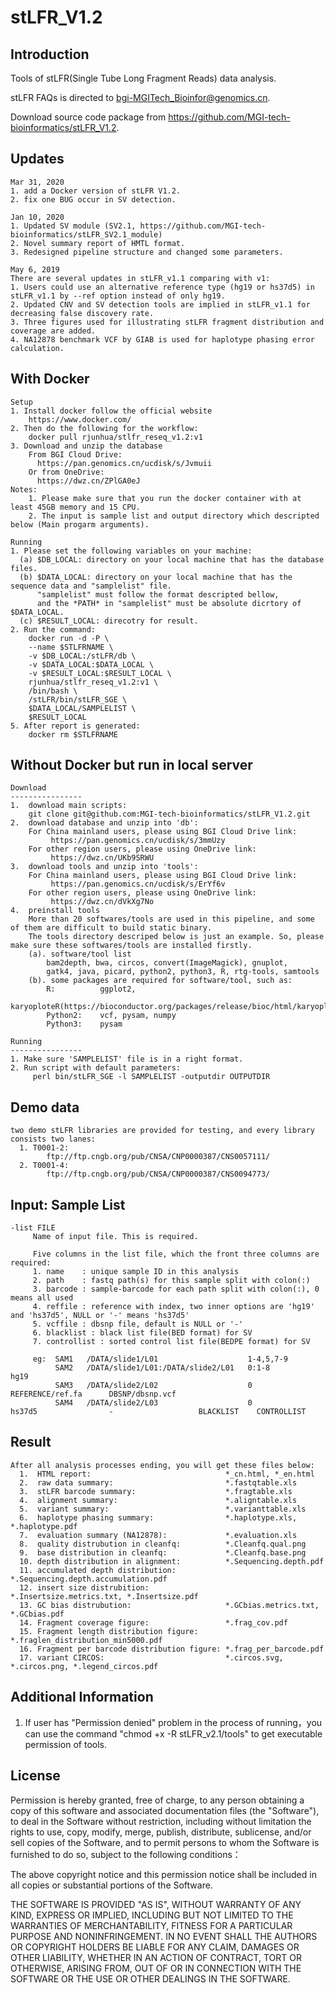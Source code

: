 # stLFR_V1.2

Introduction
----------------
Tools of stLFR(Single Tube Long Fragment Reads) data analysis.

stLFR FAQs is directed to bgi-MGITech_Bioinfor@genomics.cn.

Download source code package from https://github.com/MGI-tech-bioinformatics/stLFR_V1.2.

Updates 
----------------
    Mar 31, 2020
    1. add a Docker version of stLFR V1.2.
    2. fix one BUG occur in SV detection.

    Jan 10, 2020
    1. Updated SV module (SV2.1, https://github.com/MGI-tech-bioinformatics/stLFR_SV2.1_module)
    2. Novel summary report of HMTL format.
    3. Redesigned pipeline structure and changed some parameters.

    May 6, 2019
    There are several updates in stLFR_v1.1 comparing with v1:
    1. Users could use an alternative reference type (hg19 or hs37d5) in stLFR_v1.1 by --ref option instead of only hg19.
    2. Updated CNV and SV detection tools are implied in stLFR_v1.1 for decreasing false discovery rate.
    3. Three figures used for illustrating stLFR fragment distribution and coverage are added.
    4. NA12878 benchmark VCF by GIAB is used for haplotype phasing error calculation.

With Docker
----------------
    Setup
    1. Install docker follow the official website
        https://www.docker.com/
    2. Then do the following for the workflow:
        docker pull rjunhua/stlfr_reseq_v1.2:v1
    3. Download and unzip the database
        From BGI Cloud Drive:
          https://pan.genomics.cn/ucdisk/s/Jvmuii
        Or from OneDrive:
          https://dwz.cn/ZPlGA0eJ
    Notes:
        1. Please make sure that you run the docker container with at least 45GB memory and 15 CPU.
        2. The input is sample list and output directory which descripted below (Main progarm arguments).    
    
    Running
    1. Please set the following variables on your machine:
      (a) $DB_LOCAL: directory on your local machine that has the database files.
      (b) $DATA_LOCAL: directory on your local machine that has the sequence data and "samplelist" file.
          "samplelist" must follow the format descripted bellow,
          and the *PATH* in "samplelist" must be absolute dicrtory of $DATA_LOCAL.
      (c) $RESULT_LOCAL: direcotry for result.
    2. Run the command:
        docker run -d -P \
        --name $STLFRNAME \
        -v $DB_LOCAL:/stLFR/db \
        -v $DATA_LOCAL:$DATA_LOCAL \
        -v $RESULT_LOCAL:$RESULT_LOCAL \
        rjunhua/stlfr_reseq_v1.2:v1 \
        /bin/bash \
        /stLFR/bin/stLFR_SGE \
        $DATA_LOCAL/SAMPLELIST \
        $RESULT_LOCAL
    5. After report is generated:
        docker rm $STLFRNAME

Without Docker but run in local server
----------------

    Download
    ----------------
    1.  download main scripts:
        git clone git@github.com:MGI-tech-bioinformatics/stLFR_V1.2.git
    2.  download database and unzip into 'db':
        For China mainland users, please using BGI Cloud Drive link:
             https://pan.genomics.cn/ucdisk/s/3mmUzy
        For other region users, please using OneDrive link:
             https://dwz.cn/UKb9SRWU
    3.  download tools and unzip into 'tools':
        For China mainland users, please using BGI Cloud Drive link:
             https://pan.genomics.cn/ucdisk/s/ErYf6v
        For other region users, please using OneDrive link:
             https://dwz.cn/dVkXg7No
    4.  preinstall tools
        More than 20 softwares/tools are used in this pipeline, and some of them are difficult to build static binary.
        The tools directory descriped below is just an example. So, please make sure these softwares/tools are installed firstly.
        (a). software/tool list
            bam2depth, bwa, circos, convert(ImageMagick), gnuplot,
            gatk4, java, picard, python2, python3, R, rtg-tools, samtools
        (b). some packages are required for software/tool, such as:
            R:          ggplot2,
                        karyoploteR(https://bioconductor.org/packages/release/bioc/html/karyoploteR.html)
            Python2:    vcf, pysam, numpy
            Python3:    pysam

    Running
    ----------------
    1. Make sure 'SAMPLELIST' file is in a right format.
    2. Run script with default parameters:
         perl bin/stLFR_SGE -l SAMPLELIST -outputdir OUTPUTDIR

Demo data
----------------
    two demo stLFR libraries are provided for testing, and every library consists two lanes:
      1. T0001-2:
            ftp://ftp.cngb.org/pub/CNSA/CNP0000387/CNS0057111/
      2. T0001-4:
            ftp://ftp.cngb.org/pub/CNSA/CNP0000387/CNS0094773/

Input: Sample List
----------------
    -list FILE
         Name of input file. This is required.

         Five columns in the list file, which the front three columns are required:
         1. name    : unique sample ID in this analysis
         2. path    : fastq path(s) for this sample split with colon(:)
         3. barcode : sample-barcode for each path split with colon(:), 0 means all used
         4. reffile : reference with index, two inner options are 'hg19' and 'hs37d5', NULL or '-' means 'hs37d5'
         5. vcffile : dbsnp file, default is NULL or '-'
         6. blacklist : black list file(BED format) for SV
         7. controllist : sorted control list file(BEDPE format) for SV

         eg:  SAM1   /DATA/slide1/L01                    1-4,5,7-9
              SAM2   /DATA/slide1/L01:/DATA/slide2/L01   0:1-8         hg19
              SAM3   /DATA/slide2/L02                    0             REFERENCE/ref.fa      DBSNP/dbsnp.vcf
              SAM4   /DATA/slide2/L03                    0             hs37d5                -                   BLACKLIST    CONTROLLIST

Result
----------------
    After all analysis processes ending, you will get these files below:
      1.  HTML report:                              *_cn.html, *_en.html
      2.  raw data summary:                         *.fastqtable.xls
      3.  stLFR barcode summary:                    *.fragtable.xls
      4.  alignment summary:                        *.aligntable.xls
      5.  variant summary:                          *.varianttable.xls
      6.  haplotype phasing summary:                *.haplotype.xls, *.haplotype.pdf
      7.  evaluation summary (NA12878):             *.evaluation.xls
      8.  quality distrubution in cleanfq:          *.Cleanfq.qual.png
      9.  base distribution in cleanfq:             *.Cleanfq.base.png
      10. depth distribution in alignment:          *.Sequencing.depth.pdf
      11. accumulated depth distribution:           *.Sequencing.depth.accumulation.pdf
      12. insert size distrubition:                 *.Insertsize.metrics.txt, *.Insertsize.pdf
      13. GC bias distrubution:                     *.GCbias.metrics.txt, *.GCbias.pdf
      14. Fragment coverage figure:                 *.frag_cov.pdf
      15. Fragment length distribution figure:      *.fraglen_distribution_min5000.pdf
      16. Fragment per barcode distribution figure: *.frag_per_barcode.pdf
      17. variant CIRCOS:                           *.circos.svg, *.circos.png, *.legend_circos.pdf

Additional Information
----------------
1. If user has "Permission denied" problem in the process of running，you can use the command "chmod +x -R stLFR_v2.1/tools" to get executable permission of tools.

License
----------------
Permission is hereby granted, free of charge, to any person obtaining a copy of this software and associated documentation files (the "Software"), to deal in the Software without restriction, including without limitation the rights to use, copy, modify, merge, publish, distribute, sublicense, and/or sell copies of the Software, and to permit persons to whom the Software is furnished to do so, subject to the following conditions： 
  
The above copyright notice and this permission notice shall be included in all copies or substantial portions of the Software.
  
THE SOFTWARE IS PROVIDED "AS IS", WITHOUT WARRANTY OF ANY KIND, EXPRESS OR IMPLIED, INCLUDING BUT NOT LIMITED TO THE WARRANTIES OF MERCHANTABILITY, FITNESS FOR A PARTICULAR PURPOSE AND NONINFRINGEMENT. IN NO EVENT SHALL THE AUTHORS OR COPYRIGHT HOLDERS BE LIABLE FOR ANY CLAIM, DAMAGES OR OTHER LIABILITY, WHETHER IN AN ACTION OF CONTRACT, TORT OR OTHERWISE, ARISING FROM, OUT OF OR IN CONNECTION WITH THE SOFTWARE OR THE USE OR OTHER DEALINGS IN THE SOFTWARE.
